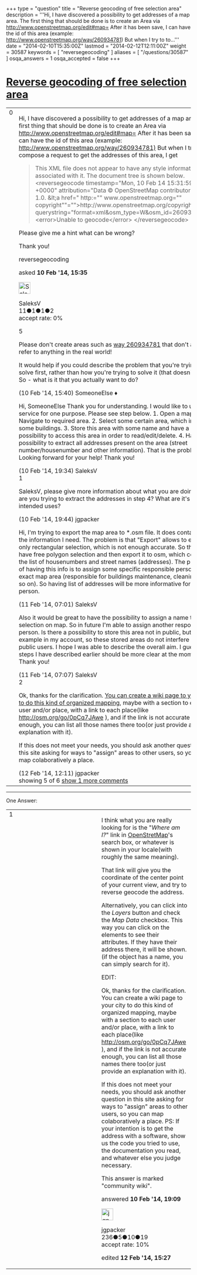 +++
type = "question"
title = "Reverse geocoding of free selection area"
description = '''Hi,  I have discovered a possibility to get addresses of a map area.  The first thing that should be done is to create an Area via http://www.openstreetmap.org/edit#map=  After it has been save, I can have the id of this area (example: http://www.openstreetmap.org/way/260934781) But when I try to to...'''
date = "2014-02-10T15:35:00Z"
lastmod = "2014-02-12T12:11:00Z"
weight = 30587
keywords = [ "reversegeocoding" ]
aliases = [ "/questions/30587" ]
osqa_answers = 1
osqa_accepted = false
+++

<div class="headNormal">

# [Reverse geocoding of free selection area](/questions/30587/reverse-geocoding-of-free-selection-area)

</div>

<div id="main-body">

<div id="askform">

<table id="question-table" style="width:100%;">
<colgroup>
<col style="width: 50%" />
<col style="width: 50%" />
</colgroup>
<tbody>
<tr>
<td style="width: 30px; vertical-align: top"><div class="vote-buttons">
<span id="post-30587-upvote" class="ajax-command post-vote up" rel="nofollow" title="I like this post (click again to cancel)"> </span>
<div id="post-30587-score" class="post-score" title="current number of votes">
0
</div>
<span id="post-30587-downvote" class="ajax-command post-vote down" rel="nofollow" title="I dont like this post (click again to cancel)"> </span> <span id="favorite-mark" class="ajax-command favorite-mark" rel="nofollow" title="mark/unmark this question as favorite (click again to cancel)"> </span>
<div id="favorite-count" class="favorite-count">
&#10;</div>
</div></td>
<td><div id="item-right">
<div class="question-body">
<p>Hi, I have discovered a possibility to get addresses of a map area. The first thing that should be done is to create an Area via <a href="http://www.openstreetmap.org/edit#map=">http://www.openstreetmap.org/edit#map=</a> After it has been save, I can have the id of this area (example: <a href="http://www.openstreetmap.org/way/260934781)">http://www.openstreetmap.org/way/260934781)</a> But when I try to to compose a request to get the addresses of this area, I get</p>
<blockquote>
<p>This XML file does not appear to have any style information associated with it. The document tree is shown below. &lt;reversegeocode timestamp="Mon, 10 Feb 14 15:31:59 +0000" attribution="Data © OpenStreetMap contributors, ODbL 1.0. &amp;lt;a href=" http:="" www.openstreetmap.org="" copyright""=""&gt;http://www.openstreetmap.org/copyright" querystring="format=xml&amp;osm_type=W&amp;osm_id=260934781"&gt; &lt;error&gt;Unable to geocode&lt;/error&gt; &lt;/reversegeocode&gt;</p>
</blockquote>
<p>Please give me a hint what can be wrong?</p>
<p>Thank you!</p>
</div>
<div id="question-tags" class="tags-container tags">
<span class="post-tag tag-link-reversegeocoding" rel="tag" title="see questions tagged &#39;reversegeocoding&#39;">reversegeocoding</span>
</div>
<div id="question-controls" class="post-controls">
&#10;</div>
<div class="post-update-info-container">
<div class="post-update-info post-update-info-user">
<p>asked <strong>10 Feb '14, 15:35</strong></p>
<img src="https://secure.gravatar.com/avatar/22e328d0339246bdc6e0fbdcfa80141c?s=32&amp;d=identicon&amp;r=g" class="gravatar" width="32" height="32" alt="SaleksV&#39;s gravatar image" />
<p><span>SaleksV</span><br />
<span class="score" title="11 reputation points">11</span><span title="1 badges"><span class="badge1">●</span><span class="badgecount">1</span></span><span title="1 badges"><span class="silver">●</span><span class="badgecount">1</span></span><span title="2 badges"><span class="bronze">●</span><span class="badgecount">2</span></span><br />
<span class="accept_rate" title="Rate of the user&#39;s accepted answers">accept rate:</span> <span title="SaleksV has no accepted answers">0%</span></p>
</div>
</div>
<div id="comments-container-30587" class="comments-container">
<span id="30589"></span>
<div id="comment-30589" class="comment">
<div id="post-30589-score" class="comment-score">
5
</div>
<div class="comment-text">
<p>Please don't create areas such as <a href="http://www.openstreetmap.org/way/260934781">way 260934781</a> that don't actually refer to anything in the real world!</p>
<p>It would help if you could describe the problem that you're trying to solve first, rather than how you're trying to solve it (that doesn't work). So - what is it that you actually want to do?</p>
</div>
<div id="comment-30589-info" class="comment-info">
<span class="comment-age">(10 Feb '14, 15:40)</span> <span class="comment-user userinfo">SomeoneElse ♦</span>
</div>
</div>
<span id="30596"></span>
<div id="comment-30596" class="comment">
<div id="post-30596-score" class="comment-score">
&#10;</div>
<div class="comment-text">
<p>Hi, SomeoneElse Thank you for understanding. I would like to use your service for one purpose. Please see step below. 1. Open a map. Navigate to required area. 2. Select some certain area, which includes some buildings. 3. Store this area with some name and have a possibility to access this area in order to read/edit/delete. 4. Have a possibility to extract all addresses present on the area (street number/housenumber and other information). That is the problem. Looking forward for your help! Thank you!</p>
</div>
<div id="comment-30596-info" class="comment-info">
<span class="comment-age">(10 Feb '14, 19:34)</span> <span class="comment-user userinfo">SaleksV</span>
</div>
</div>
<span id="30597"></span>
<div id="comment-30597" class="comment">
<div id="post-30597-score" class="comment-score">
1
</div>
<div class="comment-text">
<p>SaleksV, please give more information about what you are doing. How are you trying to extract the addresses in step 4? What are it's intended uses?</p>
</div>
<div id="comment-30597-info" class="comment-info">
<span class="comment-age">(10 Feb '14, 19:44)</span> <span class="comment-user userinfo">jgpacker</span>
</div>
</div>
<span id="30614"></span>
<div id="comment-30614" class="comment">
<div id="post-30614-score" class="comment-score">
&#10;</div>
<div class="comment-text">
<p>Hi, I'm trying to export the map area to *.osm file. It does contain all the information I need. The problem is that "Export" allows to export only rectangular selection, which is not enough accurate. So the aim is have free polygon selection and then export it to osm, which contains the list of housenumbers and street names (addresses). The purpose of having this info is to assign some specific responsible person for exact map area (responsible for buildings maintenance, cleaning and so on). So having list of addresses will be more informative for this person.</p>
</div>
<div id="comment-30614-info" class="comment-info">
<span class="comment-age">(11 Feb '14, 07:01)</span> <span class="comment-user userinfo">SaleksV</span>
</div>
</div>
<span id="30615"></span>
<div id="comment-30615" class="comment not_top_scorer">
<div id="post-30615-score" class="comment-score">
&#10;</div>
<div class="comment-text">
<p>Also it would be great to have the possibility to assign a name to free selection on map. So in future I'm able to assign another responsible person. Is there a possibility to store this area not in public, but for example in my account, so these stored areas do not interfere other public users. I hope I was able to describe the overall aim. I guess the steps I have described earlier should be more clear at the moment. Thank you!</p>
</div>
<div id="comment-30615-info" class="comment-info">
<span class="comment-age">(11 Feb '14, 07:07)</span> <span class="comment-user userinfo">SaleksV</span>
</div>
</div>
<span id="30681"></span>
<div id="comment-30681" class="comment">
<div id="post-30681-score" class="comment-score">
2
</div>
<div class="comment-text">
<p>Ok, thanks for the clarification. <a href="https://wiki.openstreetmap.org/wiki/Creating_city_pages">You can create a wiki page to your city to do this kind of organized mapping</a>, maybe with a section to each user and/or place, with a link to each place(like <a href="http://osm.org/go/0pCq7JAwe">http://osm.org/go/0pCq7JAwe</a> ), and if the link is not accurate enough, you can list all those names there too(or just provide an explanation with it).</p>
<p>If this does not meet your needs, you should ask another question in this site asking for ways to "assign" areas to other users, so you can map colaboratively a place.</p>
</div>
<div id="comment-30681-info" class="comment-info">
<span class="comment-age">(12 Feb '14, 12:11)</span> <span class="comment-user userinfo">jgpacker</span>
</div>
</div>
</div>
<div id="comment-tools-30587" class="comment-tools">
<span class="comments-showing"> showing 5 of 6 </span> <a href="#" class="show-all-comments-link">show 1 more comments</a>
</div>
<div class="clear">
&#10;</div>
<div id="comment-30587-form-container" class="comment-form-container">
&#10;</div>
<div class="clear">
&#10;</div>
</div></td>
</tr>
</tbody>
</table>

------------------------------------------------------------------------

<div class="tabBar">

<span id="sort-top"></span>

<div class="headQuestions">

One Answer:

</div>

</div>

<span id="30595"></span>

<div id="answer-container-30595" class="answer">

<table style="width:100%;">
<colgroup>
<col style="width: 50%" />
<col style="width: 50%" />
</colgroup>
<tbody>
<tr>
<td style="width: 30px; vertical-align: top"><div class="vote-buttons">
<span id="post-30595-upvote" class="ajax-command post-vote up" rel="nofollow" title="I like this post (click again to cancel)"> </span>
<div id="post-30595-score" class="post-score" title="current number of votes">
1
</div>
<span id="post-30595-downvote" class="ajax-command post-vote down" rel="nofollow" title="I dont like this post (click again to cancel)"> </span>
</div></td>
<td><div class="item-right">
<div class="answer-body">
<p>I think what you are really looking for is the "<em>Where am I?</em>" link in <a href="http://www.openstreetmap.org/?locale=en">OpenStretMap</a>'s search box, or whatever is shown in your locale(with roughly the same meaning).</p>
<p>That link will give you the coordinate of the center point of your current view, and try to reverse geocode the address.</p>
<p>Alternatively, you can click into the <em>Layers</em> button and check the <em>Map Data</em> checkbox. This way you can click on the elements to see their attributes. If they have their address there, it will be shown. (if the object has a name, you can simply search for it).</p>
<p>EDIT:</p>
<p>Ok, thanks for the clarification. You can create a wiki page to your city to do this kind of organized mapping, maybe with a section to each user and/or place, with a link to each place(like <a href="http://osm.org/go/0pCq7JAwe">http://osm.org/go/0pCq7JAwe</a> ), and if the link is not accurate enough, you can list all those names there too(or just provide an explanation with it).</p>
<p>If this does not meet your needs, you should ask another question in this site asking for ways to "assign" areas to other users, so you can map colaboratively a place. PS: If your intention is to get the address with a software, show us the code you tried to use, the documentation you read, and whatever else you judge necessary.</p>
</div>
<div class="answer-controls post-controls">
<div class="community-wiki">
This answer is marked "community wiki".
</div>
</div>
<div class="post-update-info-container">
<div class="post-update-info post-update-info-user">
<p>answered <strong>10 Feb '14, 19:09</strong></p>
<img src="https://secure.gravatar.com/avatar/704f28429974bab1704a7535eb8a5734?s=32&amp;d=identicon&amp;r=g" class="gravatar" width="32" height="32" alt="jgpacker&#39;s gravatar image" />
<p><span>jgpacker</span><br />
<span class="score" title="236 reputation points">236</span><span title="5 badges"><span class="badge1">●</span><span class="badgecount">5</span></span><span title="10 badges"><span class="silver">●</span><span class="badgecount">10</span></span><span title="19 badges"><span class="bronze">●</span><span class="badgecount">19</span></span><br />
<span class="accept_rate" title="Rate of the user&#39;s accepted answers">accept rate:</span> <span title="jgpacker has one accepted answer">10%</span></p>
</div>
<div class="post-update-info post-update-info-edited">
<p><span> edited <strong>12 Feb '14, 15:27</strong> </span></p>
</div>
</div>
<div id="comments-container-30595" class="comments-container">
&#10;</div>
<div id="comment-tools-30595" class="comment-tools">
&#10;</div>
<div class="clear">
&#10;</div>
<div id="comment-30595-form-container" class="comment-form-container">
&#10;</div>
<div class="clear">
&#10;</div>
</div></td>
</tr>
</tbody>
</table>

</div>

<div class="paginator-container-left">

</div>

</div>

</div>

